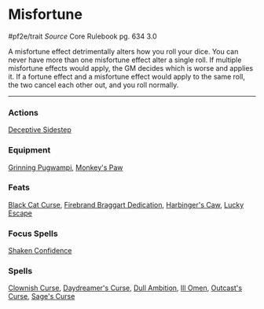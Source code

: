 # Misfortune
#pf2e/trait 
*Source* Core Rulebook pg. 634 3.0

A misfortune effect detrimentally alters how you roll your dice. You can never have more than one misfortune effect alter a single roll. If multiple misfortune effects would apply, the GM decides which is worse and applies it. If a fortune effect and a misfortune effect would apply to the same roll, the two cancel each other out, and you roll normally.

---

### Actions
[Deceptive Sidestep](Deceptive%20Sidestep)

### Equipment
[Grinning Pugwampi](Grinning%20Pugwampi), [Monkey's Paw](Monkey's%20Paw)

### Feats
[Black Cat Curse](Black%20Cat%20Curse), [Firebrand Braggart Dedication](Firebrand%20Braggart%20Dedication), [Harbinger's Caw](Harbinger's%20Caw), [Lucky Escape](Lucky%20Escape)

### Focus Spells
[Shaken Confidence](Shaken%20Confidence.md)

### Spells
[Clownish Curse](Clownish%20Curse.md), [Daydreamer's Curse](Daydreamer's%20Curse.md), [Dull Ambition](Dull%20Ambition.md), [Ill Omen](Ill%20Omen.md), [Outcast's Curse](Outcast's%20Curse.md), [Sage's Curse](Sage's%20Curse.md)